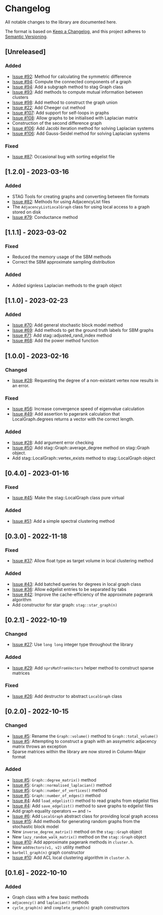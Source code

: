 # Changelog
All notable changes to the library are documented here.

The format is based on [Keep a Changelog](https://keepachangelog.com/en/1.0.0/),
and this project adheres to [Semantic Versioning](https://semver.org/spec/v2.0.0.html).

## [Unreleased]
### Added
- [Issue #92](https://github.com/staglibrary/stag/issues/92): Method for calculating the symmetric difference
- [Issue #94](https://github.com/staglibrary/stag/issues/94): Compute the connected components of a graph
- [Issue #94](https://github.com/staglibrary/stag/issues/94): Add a subgraph method to stag Graph class
- [Issue #93](https://github.com/staglibrary/stag/issues/93): Add methods to compute mutual information between clusters
- [Issue #98](https://github.com/staglibrary/stag/issues/98): Add method to construct the graph union
- [Issue #22](https://github.com/staglibrary/stag/issues/22): Add Cheeger cut method
- [Issue #107](https://github.com/staglibrary/stag/issues/107): Add support for self-loops in graphs
- [Issue #108](https://github.com/staglibrary/stag/issues/108): Allow graphs to be initialised with Laplacian matrix
- Construction of the second difference graph
- [Issue #106](https://github.com/staglibrary/stag/issues/106): Add Jacobi iteration method for solving Laplacian systems
- [Issue #106](https://github.com/staglibrary/stag/issues/106): Add Gauss-Seidel method for solving Laplacian systems

### Fixed
- [Issue #87](https://github.com/staglibrary/stag/issues/87): Occasional bug with sorting edgelist file

## [1.2.0] - 2023-03-16
### Added
- STAG Tools for creating graphs and converting between file formats
- [Issue #82](https://github.com/staglibrary/stag/issues/82): Methods for using AdjacencyList files
- The `AdjacencyListLocalGraph` class for using local access to a graph stored on disk
- [Issue #79](https://github.com/staglibrary/stag/issues/79): Conductance method

## [1.1.1] - 2023-03-02
### Fixed
- Reduced the memory usage of the SBM methods
- Correct the SBM approximate sampling distribution

### Added
- Added signless Laplacian methods to the graph object

## [1.1.0] - 2023-02-23
### Added
- [Issue #70](https://github.com/staglibrary/stag/issues/70): Add general stochastic block model method
- [Issue #69](https://github.com/staglibrary/stag/issues/69): Add methods to get the ground truth labels for SBM graphs
- [Issue #71](https://github.com/staglibrary/stag/issues/71): Add stag::adjusted_rand_index method
- [Issue #68](https://github.com/staglibrary/stag/issues/68): Add the power method function

## [1.0.0] - 2023-02-16
### Changed
- [Issue #28](https://github.com/staglibrary/stag/issues/28): Requesting the degree of a non-existant vertex now results
in an error.

### Fixed
- [Issue #56](https://github.com/staglibrary/stag/issues/56): Increase convergence speed of eigenvalue calculation
- [Issue #49](https://github.com/staglibrary/stag/issues/49): Add assertion to pagerank calculation that LocalGraph.degrees
returns a vector with the correct length.

### Added
- [Issue #28](https://github.com/staglibrary/stag/issues/28): Add argument error checking
- [Issue #50](https://github.com/staglibrary/stag/issues/50): Add stag::Graph::average_degree method on stag::Graph object.
- Add stag::LocalGraph::vertex_exists method to stag::LocalGraph object

## [0.4.0] - 2023-01-16
### Fixed
- [Issue #45](https://github.com/staglibrary/stag/issues/45): Make the stag::LocalGraph class pure virtual

### Added
- [Issue #51](https://github.com/staglibrary/stag/issues/51): Add a simple spectral clustering method

## [0.3.0] - 2022-11-18
### Fixed
- [Issue #37](https://github.com/staglibrary/stag/issues/37): Allow float type as target volume in local clustering method

### Added
- [Issue #43](https://github.com/staglibrary/stag/issues/43): Add batched queries for degrees in local graph class
- [Issue #36](https://github.com/staglibrary/stag/issues/36): Allow edgelist entries to be separated by tabs
- [Issue #42](https://github.com/staglibrary/stag/issues/42): Improve the cache-efficiency of the approximate pagerank algorithm
- Add constructor for star graph: `stag::star_graph(n)`

## [0.2.1] - 2022-10-19
### Changed
- [Issue #27](https://github.com/staglibrary/stag/issues/27): Use `long long` integer type throughout the library

### Added
- [Issue #29](https://github.com/staglibrary/stag/issues/29): Add `sprsMatFromVectors` helper method to construct sparse matrices

### Fixed
- [Issue #26](https://github.com/staglibrary/stag/issues/26): Add destructor to abstract `LocalGraph` class

## [0.2.0] - 2022-10-15
### Changed
- [Issue #5](https://github.com/staglibrary/stag/issues/5): Rename the `Graph::volume()` method to `Graph::total_volume()`
- [Issue #5](https://github.com/staglibrary/stag/issues/5): Attempting to construct a graph with an assymetric adjacency matrix
throws an exception
- Sparse matrices within the library are now stored in Column-Major format

### Added
- [Issue #5](https://github.com/staglibrary/stag/issues/5): `Graph::degree_matrix()` method
- [Issue #5](https://github.com/staglibrary/stag/issues/5): `Graph::normalised_laplacian()` method
- [Issue #5](https://github.com/staglibrary/stag/issues/5): `Graph::number_of_vertices()` method
- [Issue #5](https://github.com/staglibrary/stag/issues/5): `Graph::number_of_edges()` method
- [Issue #4](https://github.com/staglibrary/stag/issues/4): Add `load_edgelist()` method to read graphs from edgelist files
- [Issue #4](https://github.com/staglibrary/stag/issues/4): Add `save_edgelist()` method to save graphs to edgelist files
- Add graph equality operators `==` and `!=`
- [Issue #6](https://github.com/staglibrary/stag/issues/6): Add `LocalGraph` abstract class for providing local graph access
- [Issue #15](https://github.com/staglibrary/stag/issues/15): Add methods for generating random graphs from the stochastic
block model
- New `inverse_degree_matrix()` method on the `stag::Graph` object
- New `lazy_random_walk_matrix()` method on the `stag::Graph` object
- [Issue #10](https://github.com/staglibrary/stag/issues/10): Add approximate pagerank methods in `cluster.h`.
- New `addVectors(v1, v2)` utility method
- `barbell_graph(n)` graph constructor
- [Issue #10](https://github.com/staglibrary/stag/issues/10): Add ACL local clustering algorithm in `cluster.h`.

## [0.1.6] - 2022-10-10
### Added
- Graph class with a few basic methods
- `adjacency()` and `laplacian()` methods
- `cycle_graph(n)` and `complete_graph(n)` graph constructors
